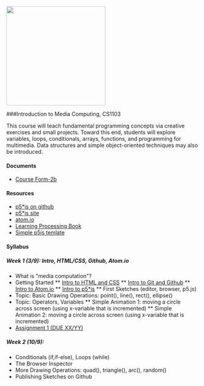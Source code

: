 
<div align="left"><a href="http://ADNAUSEAM.io"><img src="https://rednoise.org/imc/imc.smd.png" width=260/></a></div>

###Introduction to Media Computing, CS1103

This course will teach fundamental programming concepts via creative exercises and small projects. Toward this end, students will explore variables, loops, conditionals, arrays, functions, and programming for multimedia. Data structures and simple object-oriented techniques may also be introduced. 

#### Documents
* [Course Form-2b](https://www.cityu.edu.hk/ug/201415/course/CS1103.pdf)

#### Resources
* [p5*js on github](https://github.com/processing/p5.js)
* [p5*js site](http://p5js.org/)
* [atom.io](https://atom.io/)
* [Learning Processing Book](https://github.com/shiffman/LearningProcessing)
* [Simple p5js temlate](https://github.com/SchoolofCreativeMedia/IMC/blob/master/p5js-simple.html)

#### Syllabus

##### Week 1 (3/9): Intro, HTML/CSS, Github, Atom.io

* What is "media computation"?
* Getting Started
** [Intro to HTML and CSS](https://github.com/lmccart/p5.js/wiki/Intro-to-HTML-and-CSS)
** [Intro to Git and Github](http://)
** [Intro to Atom.io](http://)
** [Intro to p5*js](http://)
** First Sketches (editor, browser, p5.js)
* Topic: Basic Drawing Operations: point(), line(), rect(), ellipse()
* Topic: Operators, Variables
** Simple Animation 1: moving a circle across screen (using x-variable that is incremented)
** Simple Animation 2: moving a circle across screen (using x-variable that is incremented)
* [Assignment 1 (DUE XX/YY)](http://link)

##### Week 2 (10/9):
* Conditionals (if,if-else), Loops (while)
* The Browser Inspector
* More Drawing Operations: quad(), triangle(), arc(), random()
* Publishing Sketches on Github
